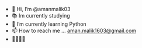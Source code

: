 - 👋 Hi, I’m @amanmalik03
-  📚 Im currently studying 
- 🌱 I’m currently learning Python
- 📫 How to reach me ... aman.malik1603@gmail.com
- 🏏🏐🏊‍♂️

<!---
amanmalik03/amanmalik03 is a ✨ special ✨ repository because its `README.md` (this file) appears on your GitHub profile.
You can click the Preview link to take a look at your changes.
--->
